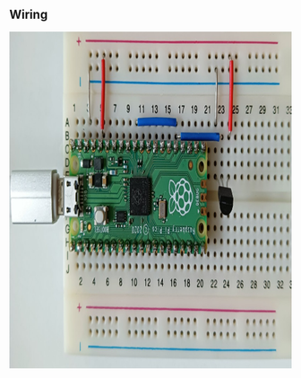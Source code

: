 ## Wiring

<p align="center">
  <img width="1599" height="600" src="https://github.com/rumenski11/Raspberry-Pi-Pico/blob/main/Documents/temp_schematic.jpg">
</p>